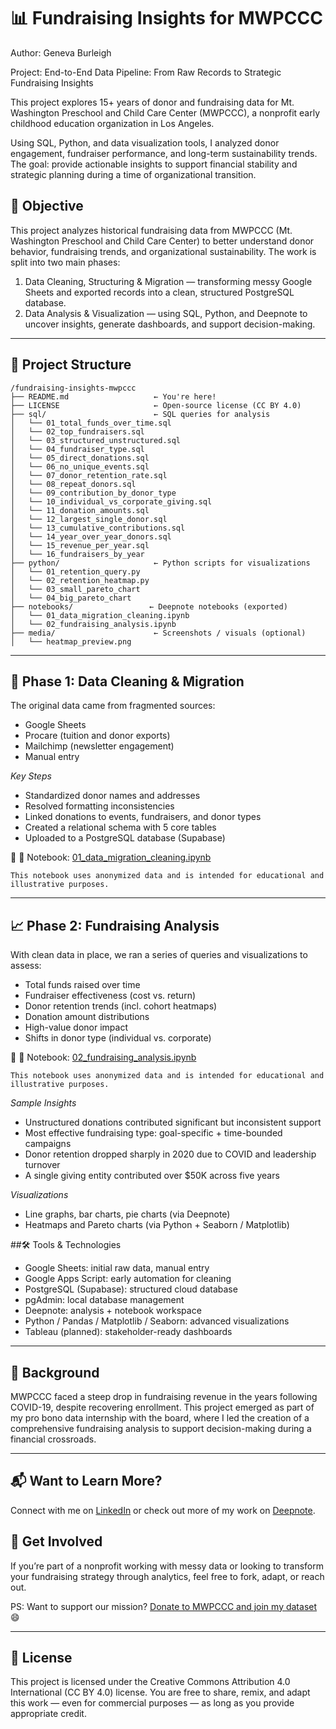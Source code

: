 # 📊 Fundraising Insights for MWPCCC
Author: Geneva Burleigh

Project: End-to-End Data Pipeline: From Raw Records to Strategic Fundraising Insights

This project explores 15+ years of donor and fundraising data for Mt. Washington Preschool and Child Care Center (MWPCCC), a nonprofit early childhood education organization in Los Angeles. 

Using SQL, Python, and data visualization tools, I analyzed donor engagement, fundraiser performance, and long-term sustainability trends. The goal: provide actionable insights to support financial stability and strategic planning during a time of organizational transition.

## 🎯 Objective

This project analyzes historical fundraising data from MWPCCC (Mt. Washington Preschool and Child Care Center) to better understand donor behavior, fundraising trends, and organizational sustainability. The work is split into two main phases:
1. Data Cleaning, Structuring & Migration — transforming messy Google Sheets and exported records into a clean, structured PostgreSQL database.
2. Data Analysis & Visualization — using SQL, Python, and Deepnote to uncover insights, generate dashboards, and support decision-making.

---

## 🧭 Project Structure

```
/fundraising-insights-mwpccc
├── README.md                   ← You're here!
├── LICENSE                     ← Open-source license (CC BY 4.0)
├── sql/                        ← SQL queries for analysis
│   └── 01_total_funds_over_time.sql
│   └── 02_top_fundraisers.sql
│   └── 03_structured_unstructured.sql
│   └── 04_fundraiser_type.sql
│   └── 05_direct_donations.sql
│   └── 06_no_unique_events.sql
│   └── 07_donor_retention_rate.sql
│   └── 08_repeat_donors.sql
│   └── 09_contribution_by_donor_type
│   └── 10_individual_vs_corporate_giving.sql
│   └── 11_donation_amounts.sql
│   └── 12_largest_single_donor.sql
│   └── 13_cumulative_contributions.sql
│   └── 14_year_over_year_donors.sql
│   └── 15_revenue_per_year.sql
│   └── 16_fundraisers_by_year
├── python/                     ← Python scripts for visualizations
│   └── 01_retention_query.py
│   └── 02_retention_heatmap.py
│   └── 03_small_pareto_chart
│   └── 04_big_pareto_chart
├── notebooks/                 ← Deepnote notebooks (exported)
│   └── 01_data_migration_cleaning.ipynb
│   └── 02_fundraising_analysis.ipynb
├── media/                      ← Screenshots / visuals (optional)
│   └── heatmap_preview.png
```
---

## 🔧 Phase 1: Data Cleaning & Migration

The original data came from fragmented sources:
  - Google Sheets
  - Procare (tuition and donor exports)
  - Mailchimp (newsletter engagement)
  - Manual entry

*Key Steps*
  - Standardized donor names and addresses
  - Resolved formatting inconsistencies
  - Linked donations to events, fundraisers, and donor types
  - Created a relational schema with 5 core tables
  - Uploaded to a PostgreSQL database (Supabase)

🔗 📓 Notebook: [01_data_migration_cleaning.ipynb](notebooks/donor_fundraising_analysis.ipynb)
    
    This notebook uses anonymized data and is intended for educational and illustrative purposes.
  
---

## 📈 Phase 2: Fundraising Analysis

With clean data in place, we ran a series of queries and visualizations to assess:
  - Total funds raised over time
  - Fundraiser effectiveness (cost vs. return)
  - Donor retention trends (incl. cohort heatmaps)
  - Donation amount distributions
  - High-value donor impact
  - Shifts in donor type (individual vs. corporate)

🔗 📓 Notebook: [02_fundraising_analysis.ipynb](notebooks/donor_fundraising_analysis.ipynb)
    
    This notebook uses anonymized data and is intended for educational and illustrative purposes.

*Sample Insights*
  - Unstructured donations contributed significant but inconsistent support
  - Most effective fundraising type: goal-specific + time-bounded campaigns
  - Donor retention dropped sharply in 2020 due to COVID and leadership turnover
  - A single giving entity contributed over $50K across five years

*Visualizations*
  - Line graphs, bar charts, pie charts (via Deepnote)
  - Heatmaps and Pareto charts (via Python + Seaborn / Matplotlib)

##🛠️ Tools & Technologies
  - Google Sheets: initial raw data, manual entry
  - Google Apps Script: early automation for cleaning
  - PostgreSQL (Supabase): structured cloud database
  - pgAdmin: local database management
  - Deepnote: analysis + notebook workspace
  - Python / Pandas / Matplotlib / Seaborn: advanced visualizations
  - Tableau (planned): stakeholder-ready dashboards

---

## 🧵 Background

MWPCCC faced a steep drop in fundraising revenue in the years following COVID-19, despite recovering enrollment. This project emerged as part of my pro bono data internship with the board, where I led the creation of a comprehensive fundraising analysis to support decision-making during a financial crossroads.

---

## 📬 Want to Learn More?

Connect with me on [LinkedIn](https://www.linkedin.com/in/geneva-burleigh-8b76b117/) or check out more of my work on [Deepnote](https://deepnote.com/workspace/puddles-7d469830-b020-4998-9332-fad683944541/project/d50b48dc-8b60-4e72-885a-59c1190a91a3/notebook/Data-Driven-Fundraising-Insights-870451d5ae6d45a5bca1bd2f825144ae).

## 🙌 Get Involved

If you’re part of a nonprofit working with messy data or looking to transform your fundraising strategy through analytics, feel free to fork, adapt, or reach out.

PS: Want to support our mission? [Donate to MWPCCC and join my dataset](https://donorbox.org/mwpccc-annual-campaign) 😄

---

## 📄 License
This project is licensed under the Creative Commons Attribution 4.0 International (CC BY 4.0) license.
You are free to share, remix, and adapt this work — even for commercial purposes — as long as you provide appropriate credit.
